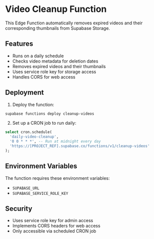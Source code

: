 # Video Cleanup Function

This Edge Function automatically removes expired videos and their corresponding thumbnails from Supabase Storage.

## Features

- Runs on a daily schedule
- Checks video metadata for deletion dates
- Removes expired videos and their thumbnails
- Uses service role key for storage access
- Handles CORS for web access

## Deployment

1. Deploy the function:
```bash
supabase functions deploy cleanup-videos
```

2. Set up a CRON job to run daily:
```sql
select cron.schedule(
  'daily-video-cleanup',
  '0 0 * * *', -- Run at midnight every day
  'https://[PROJECT_REF].supabase.co/functions/v1/cleanup-videos'
);
```

## Environment Variables

The function requires these environment variables:
- `SUPABASE_URL`
- `SUPABASE_SERVICE_ROLE_KEY`

## Security

- Uses service role key for admin access
- Implements CORS headers for web access
- Only accessible via scheduled CRON job